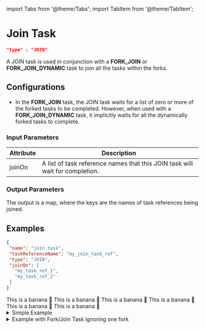 import Tabs from '@theme/Tabs';
import TabItem from '@theme/TabItem';

# Join Task

```json
"type" : "JOIN"
```

A JOIN task is used in conjunction with a **FORK_JOIN** or **FORK_JOIN_DYNAMIC** task to join all the tasks within the forks. 

## Configurations

* In the **FORK_JOIN** task, the JOIN task waits for a list of zero or more of the forked tasks to be completed. However, when used with a **FORK_JOIN_DYNAMIC** task, it implicitly waits for all the dynamically forked tasks to complete.

### Input Parameters

| Attribute | Description | 
| -- | -- |
| joinOn | A list of task reference names that this JOIN task will wait for completion. |

### Output Parameters

The output is a map, where the keys are the names of task references being joined.

## Examples

<Tabs>
<TabItem value="JSON" label="JSON">

```json
{
 "name": "join_task",
 "taskReferenceName": "my_join_task_ref",
 "type": "JOIN",
 "joinOn": [
   "my_task_ref_1",
   "my_task_ref_2"
 ]
}
```
</TabItem>
<TabItem value="Java" label="Java">
This is a banana 🍌
</TabItem>
<TabItem value="Golang" label="Golang">
    This is a banana 🍌
</TabItem>
<TabItem value="Python" label="Python">
  This is a banana 🍌
</TabItem>
<TabItem value="CSharp" label="CSharp">
  This is a banana 🍌
</TabItem>
<TabItem value="javascript" label="Javascript">
    This is a banana 🍌
</TabItem>
<TabItem value="clojure" label="Clojure">
    This is a banana 🍌
</TabItem>
</Tabs>

<details><summary>Simple Example​</summary>
<p>

Here is an example of a JOIN task. This task will wait for the completion of tasks **my_task_ref_1** and **my_task_ref_2** as specified by the joinOn attribute.

```json
{
 "name": "join_task",
 "taskReferenceName": "my_join_task_ref",
 "type": "JOIN",
 "joinOn": [
   "my_task_ref_1",
   "my_task_ref_2"
 ]
}
```
</p>
</details>

<details><summary>Example with Fork/Join Task ignoring one fork​</summary>
<p>

Here is an example of a JOIN task used in conjunction with a FORK_JOIN task. The 'FORK_JOIN' spawns three tasks. An **email_notification** task, a **sms_notification** task, and a **http_notification** task. Email and SMS are usually the best-effort delivery systems. However, in the case of an HTTP-based notification, you get a return code, and you can retry until it succeeds or eventually give up. When you set up a notification workflow, you may decide to continue if you kicked off an email and sms notification. In that case, you can decide to joinOn those specific tasks only. However, the **http_notification** task will still continue to execute, but it will not block the rest of the workflow from proceeding.

```json
[
  {
    "name": "fork_join",
    "taskReferenceName": "my_fork_join_ref",
    "type": "FORK_JOIN",
    "forkTasks": [
      [
        {
          "name": "email_notification",
          "taskReferenceName": "email_notification_ref",
          "type": "SIMPLE"
        }
      ],
      [
        {
          "name": "sms_notification",
          "taskReferenceName": "sms_notification_ref",
          "type": "SIMPLE"
        }
      ],
      [
        {
          "name": "http_notification",
          "taskReferenceName": "http_notification_ref",
          "type": "SIMPLE"
        }
      ]
    ]
  },
  {
    "name": "notification_join",
    "taskReferenceName": "notification_join_ref",
    "type": "JOIN",
    "joinOn": [
      "email_notification_ref",
      "sms_notification_ref"
    ]
  }
]
```

Here is what the output of **notification_join** will look like. The output is a map, where the keys are the names of task references being joined. The corresponding values are the outputs of those tasks.

```json
{
 "email_notification_ref": {
   "email_sent_at": "2021-11-06T07:37:17+0000",
   "email_sent_to": "test@example.com"
 },
 "sms_notification_ref": {
   "sms_sent_at": "2021-11-06T07:37:17+0129",
   "sms_sent_to": "+1-xxx-xxx-xxxx"
 }
}
```
</p>
</details>